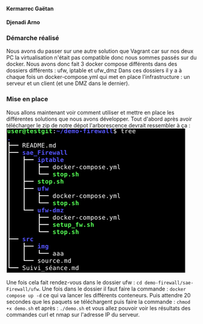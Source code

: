 

#### Kermarrec Gaëtan
#### Djenadi Arno

### Démarche réalisé
Nous avons du passer sur une autre solution que Vagrant car sur nos deux PC la virtualisation n'était pas compatible donc nous sommes passés sur du docker.
Nous avons donc fait 3 docker compose différents dans des dossiers différents :
ufw, iptable et ufw_dmz
Dans ces dossiers il y a à chaque fois un docker-compose.yml qui met en place l'infrastructure : un serveur et un client (et une DMZ dans le dernier).

### Mise en place 
Nous allons maintenant voir comment utiliser et mettre en place les différentes solutions que nous avons développer.
Tout d'abord après avoir télécharger le zip de notre dépot l'arborescence devrait ressembler à ça :
![Arborescence attendu](./src/img/tree_firewall.png "Arborescence à avoir avec le fichier ZIP")

Une fois cela fait rendez-vous dans le dossier ufw : `cd demo-firewall/sae-Firewall/ufw`.
Une fois dans le dossier il faut faire la commande : `docker compose up -d` ce qui va lancer les différents conteneurs.
Puis attendre 20 secondes que les paquets se téléchargent puis faire la commande : `chmod +x demo.sh` et après : `./demo.sh` et vous allez pouvoir voir les résultats des commandes curl et nmap sur l'adresse IP du serveur.
